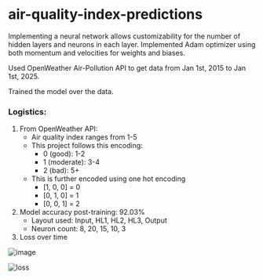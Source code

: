 # air-quality-index-predictions
Implementing a neural network allows customizability for the number of hidden layers and neurons in each layer.
Implemented Adam optimizer using both momentum and velocities for weights and biases.

Used OpenWeather Air-Pollution API to get data from Jan 1st, 2015 to Jan 1st, 2025.

Trained the model over the data.

### Logistics:
1. From OpenWeather API:
   - Air quality index ranges from 1-5
   - This project follows this encoding:
     - 0 (good):     1-2
     - 1 (moderate): 3-4
     - 2 (bad):      5+
   - This is further encoded using one hot encoding
     - [1, 0, 0] = 0
     - [0, 1, 0] = 1
     - [0, 0, 1] = 2
2. Model accuracy post-training: 92.03%
   - Layout used: Input, HL1, HL2, HL3, Output
   - Neuron count: 8, 20, 15, 10, 3
3. Loss over time

![image](https://github.com/user-attachments/assets/799f2025-eda4-4aa6-bf33-1ce81dffeae7)

![loss](https://github.com/user-attachments/assets/9c26ceb7-e4da-4c79-8663-2f4f42c81670)
